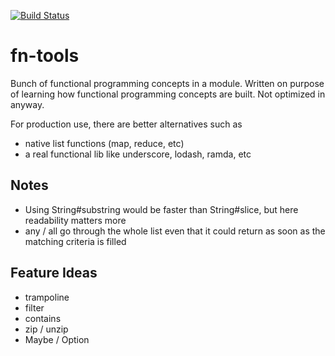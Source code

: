 [![Build Status](https://travis-ci.org/kaskelotti/fn-tools.svg?branch=master)](https://travis-ci.org/kaskelotti/fn-tools)

# fn-tools

Bunch of functional programming concepts in a module. Written on purpose of learning
how functional programming concepts are built. Not optimized in anyway.

For production use, there are better alternatives such as

- native list functions (map, reduce, etc)
- a real functional lib like underscore, lodash, ramda, etc

## Notes

- Using String#substring would be faster than String#slice, but here readability matters more
- any / all go through the whole list even that it could return as soon as the matching criteria is filled

## Feature Ideas

- trampoline
- filter
- contains
- zip / unzip
- Maybe / Option
